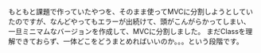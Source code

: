 もともと課題で作っていたやつを、そのまま使ってMVCに分割しようとしていたのですが、なんどやってもエラーが出続けて、頭がこんがらかってしまい、
一旦ミニマムなバージョンを作成して、MVCに分割しました。
まだClassを理解できておらず、一体どこをどうまとめればいいのか。。。という段階です。